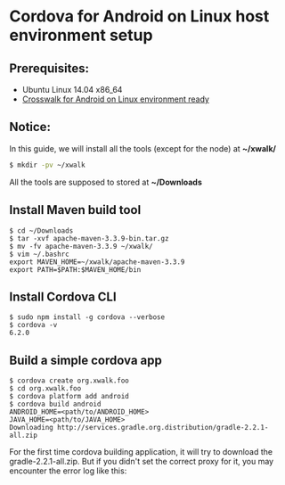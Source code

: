 # Cordova for Android on Linux host environment setup
## Prerequisites:
* Ubuntu Linux 14.04 x86_64
* [Crosswalk for Android on Linux environment ready](https://github.com/qiuzhong/xwalk-test-suite-build/docs/01_xwalk_for_android_on_linux_host.md)

## Notice:
In this guide, we will install all the tools (except for the node) at **~/xwalk/**
```Bash
$ mkdir -pv ~/xwalk
```

All the tools are supposed to stored at **~/Downloads**

## Install Maven build tool
```
$ cd ~/Downloads
$ tar -xvf apache-maven-3.3.9-bin.tar.gz
$ mv -fv apache-maven-3.3.9 ~/xwalk/
$ vim ~/.bashrc
export MAVEN_HOME=~/xwalk/apache-maven-3.3.9
export PATH=$PATH:$MAVEN_HOME/bin
```

## Install Cordova CLI
```
$ sudo npm install -g cordova --verbose
$ cordova -v
6.2.0
```

## Build a simple cordova app
```
$ cordova create org.xwalk.foo
$ cd org.xwalk.foo
$ cordova platform add android
$ cordova build android
ANDROID_HOME=<path/to/ANDROID_HOME>
JAVA_HOME=<path/to/JAVA_HOME>
Downloading http://services.gradle.org.distribution/gradle-2.2.1-all.zip
```

For the first time cordova building application, it will try to download the gradle-2.2.1-all.zip. But if you didn't set the correct proxy for it, you may encounter the error log like this:
```

```
